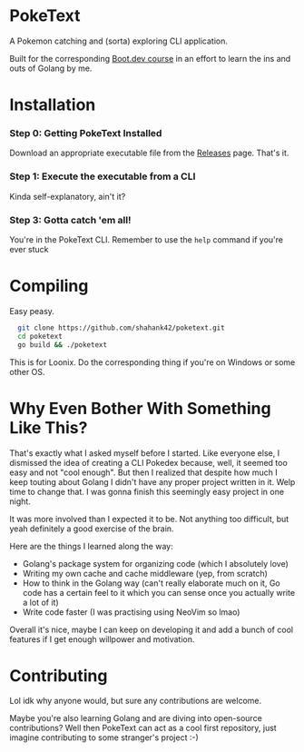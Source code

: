 # PokeText

A Pokemon catching and (sorta) exploring CLI application.

Built for the corresponding <a href="https://www.boot.dev/learn/build-pokedex-cli">Boot.dev course</a> in an effort to learn the ins and outs of Golang by me.

# Installation
### Step 0: Getting PokeText Installed

Download an appropriate executable file from the <a href="#">Releases</a> page. That's it.

### Step 1: Execute the executable from a CLI

Kinda self-explanatory, ain't it?

### Step 3: Gotta catch 'em all!

You're in the PokeText CLI. Remember to use the `help` command if you're ever stuck

# Compiling
Easy peasy.

```bash
  git clone https://github.com/shahank42/poketext.git
  cd poketext
  go build && ./poketext
```

This is for Loonix.
Do the corresponding thing if you're on Windows or some other OS.

# Why Even Bother With Something Like This?
That's exactly what I asked myself before I started. Like everyone else, I dismissed the idea of creating a CLI Pokedex because, well, it seemed too easy and not "cool enough". But then I realized that despite how much I keep touting about Golang I didn't have any proper project written in it.
Welp time to change that. I was gonna finish this seemingly easy project in one night.

It was more involved than I expected it to be. Not anything too difficult, but yeah definitely a good exercise of the brain.

Here are the things I learned along the way:
- Golang's package system for organizing code (which I absolutely love)
- Writing my own cache and cache middleware (yep, from scratch)
- How to think in the Golang way (can't really elaborate much on it, Go code has a certain feel to it which you can sense once you actually write a lot of it)
- Write code faster (I was practising using NeoVim so lmao)

Overall it's nice, maybe I can keep on developing it and add a bunch of cool features if I get enough willpower and motivation.

# Contributing
Lol idk why anyone would, but sure any contributions are welcome.

Maybe you're also learning Golang and are diving into open-source contributions? Well then PokeText can act as a cool first repository, just imagine contributing to some stranger's project :-)
